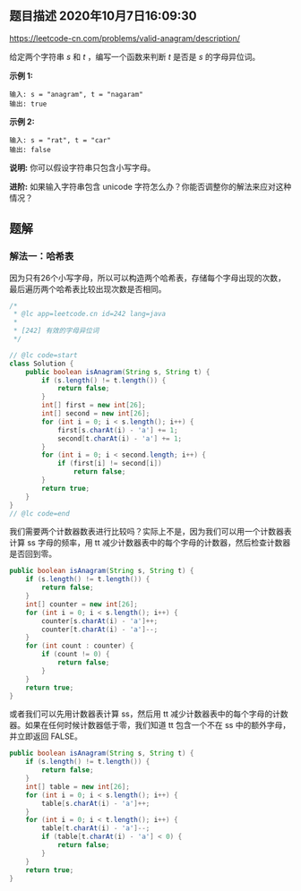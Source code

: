 ## 题目描述	2020年10月7日16:09:30

https://leetcode-cn.com/problems/valid-anagram/description/

给定两个字符串 *s* 和 *t* ，编写一个函数来判断 *t* 是否是 *s* 的字母异位词。

**示例 1:**

```
输入: s = "anagram", t = "nagaram"
输出: true
```

**示例 2:**

```
输入: s = "rat", t = "car"
输出: false
```

**说明:**
你可以假设字符串只包含小写字母。

**进阶:**
如果输入字符串包含 unicode 字符怎么办？你能否调整你的解法来应对这种情况？

## 题解

### 解法一：哈希表

因为只有26个小写字母，所以可以构造两个哈希表，存储每个字母出现的次数，最后遍历两个哈希表比较出现次数是否相同。

```java
/*
 * @lc app=leetcode.cn id=242 lang=java
 *
 * [242] 有效的字母异位词
 */

// @lc code=start
class Solution {
    public boolean isAnagram(String s, String t) {
        if (s.length() != t.length()) {
            return false;
        }
        int[] first = new int[26];
        int[] second = new int[26];
        for (int i = 0; i < s.length(); i++) {
            first[s.charAt(i) - 'a'] += 1;
            second[t.charAt(i) - 'a'] += 1;
        }
        for (int i = 0; i < second.length; i++) {
            if (first[i] != second[i])
                return false;
        }
        return true;
    }
}
// @lc code=end

```

我们需要两个计数器数表进行比较吗？实际上不是，因为我们可以用一个计数器表计算 ss 字母的频率，用 tt 减少计数器表中的每个字母的计数器，然后检查计数器是否回到零。

```java
public boolean isAnagram(String s, String t) {
    if (s.length() != t.length()) {
        return false;
    }
    int[] counter = new int[26];
    for (int i = 0; i < s.length(); i++) {
        counter[s.charAt(i) - 'a']++;
        counter[t.charAt(i) - 'a']--;
    }
    for (int count : counter) {
        if (count != 0) {
            return false;
        }
    }
    return true;
}
```

或者我们可以先用计数器表计算 ss，然后用 tt 减少计数器表中的每个字母的计数器。如果在任何时候计数器低于零，我们知道 tt 包含一个不在 ss 中的额外字母，并立即返回 FALSE。

```java
public boolean isAnagram(String s, String t) {
    if (s.length() != t.length()) {
        return false;
    }
    int[] table = new int[26];
    for (int i = 0; i < s.length(); i++) {
        table[s.charAt(i) - 'a']++;
    }
    for (int i = 0; i < t.length(); i++) {
        table[t.charAt(i) - 'a']--;
        if (table[t.charAt(i) - 'a'] < 0) {
            return false;
        }
    }
    return true;
}
```

